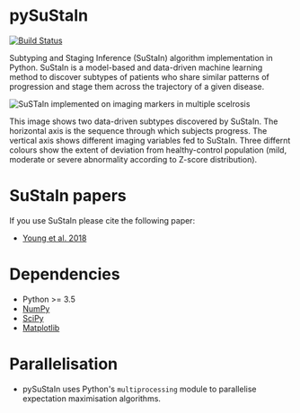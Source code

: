 pySuStaIn
============

[![Build Status](https://travis-ci.org/ucl-pond/pySuStaIn.svg?branch=master)](https://travis-ci.org/ucl-pond/pySuStaIn)

Subtyping and Staging Inference (SuStaIn) algorithm implementation in Python. SuStaIn is a model-based and data-driven machine learning method to 
discover subtypes of patients who share similar patterns of progression and stage them across the trajectory of a given disease.

![SuSTaIn implemented on imaging markers in multiple scelrosis](https://raw.githubusercontent.com/ucl-pond/pySuStaIn/dev/sustain.png)

This image shows two data-driven subtypes discovered by SuStaIn. The horizontal axis is the sequence through which subjects progress. The vertical axis shows different imaging variables fed to SuStaIn. Three differnt colours show the extent of deviation from healthy-control population (mild, moderate or severe abnormality according to Z-score distribution). 

SuStaIn papers
============

If you use SuStaIn please cite the following paper:

- [Young et al. 2018](https://doi.org/10.1038/s41467-018-05892-0)

Dependencies
============
- Python >= 3.5 
- [NumPy](https://github.com/numpy/numpy)
- [SciPy](https://github.com/scipy/scipy)
- [Matplotlib](https://github.com/matplotlib/matplotlib)

Parallelisation
===============
- pySuStaIn uses Python's `multiprocessing` module to parallelise expectation maximisation algorithms.
